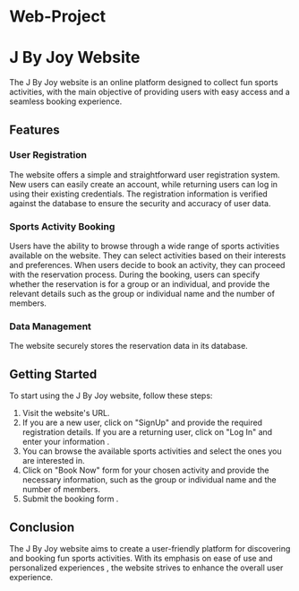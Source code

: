 # Web-Project
# J By Joy Website

The J By Joy website is an online platform designed to collect fun sports activities, with the main objective of providing users with easy access and a seamless booking experience. 

## Features

### User Registration
The website offers a simple and straightforward user registration system. New users can easily create an account, while returning users can log in using their existing credentials. The registration information is verified against the database to ensure the security and accuracy of user data.

### Sports Activity Booking
Users have the ability to browse through a wide range of sports activities available on the website. They can select activities based on their interests and preferences. When users decide to book an activity, they can proceed with the reservation process. During the booking, users can specify whether the reservation is for a group or an individual, and provide the relevant details such as the group or individual name and the number of members.

### Data Management
The website securely stores the reservation data in its database. 

## Getting Started

To start using the J By Joy website, follow these steps:

1. Visit the website's URL.
2. If you are a new user, click on "SignUp" and provide the required registration details. If you are a returning user, click on "Log In" and enter your information .
3. You can browse the available sports activities and select the ones you are interested in.
4. Click on "Book Now" form for your chosen activity and provide the necessary information, such as the group or individual name and the number of members.
5. Submit the booking form .


## Conclusion

The J By Joy website aims to create a user-friendly platform for discovering and booking fun sports activities. With its emphasis on ease of use and personalized experiences , the website strives to enhance the overall user experience.
